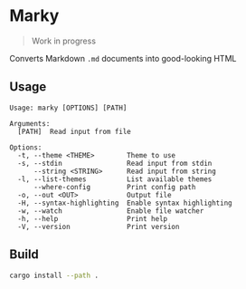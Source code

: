 # Marky

> Work in progress

Converts Markdown `.md` documents into good-looking HTML

## Usage

```
Usage: marky [OPTIONS] [PATH]

Arguments:
  [PATH]  Read input from file

Options:
  -t, --theme <THEME>        Theme to use
  -s, --stdin                Read input from stdin
      --string <STRING>      Read input from string
  -l, --list-themes          List available themes
      --where-config         Print config path
  -o, --out <OUT>            Output file
  -H, --syntax-highlighting  Enable syntax highlighting
  -w, --watch                Enable file watcher
  -h, --help                 Print help
  -V, --version              Print version
```

## Build

```bash
cargo install --path .
```
